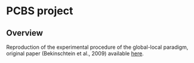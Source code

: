 # PCBS project

## Overview

Reproduction of the experimental procedure of the global-local paradigm, original paper (Bekinschtein et al., 2009) available [here](https://doi.org/10.1073/pnas.0809667106).
